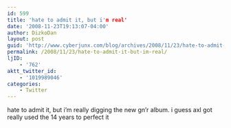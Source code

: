 ```yaml
---
id: 599
title: 'hate to admit it, but i'm real'
date: '2008-11-23T19:13:07-04:00'
author: DizkoDan
layout: post
guid: 'http://www.cyberjunx.com/blog/archives/2008/11/23/hate-to-admit-it-but-im-real/'
permalink: /2008/11/23/hate-to-admit-it-but-im-real/
ljID:
    - '762'
aktt_twitter_id:
    - '1019989046'
categories:
    - Twitter
---
```


hate to admit it, but i’m really digging the new gn’r album. i guess axl got really used the 14 years to perfect it